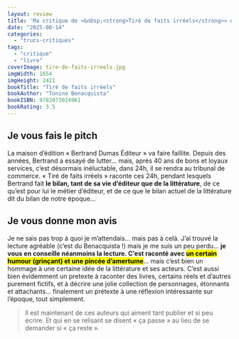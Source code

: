 ```yaml
---
layout: review
title: 'Ma critique de «&nbsp;<strong>Tiré de faits irréels</strong>» de <em>Tonino Benacquista</em>'
date: "2025-08-14"
categories: 
  - "trucs-critiques"
tags: 
  - "critique"
  - "livre"
coverImage: tire-de-faits-irreels.jpg
imgWidth: 1654
imgHeight: 2421
bookTitle: "Tiré de faits irréels"
bookAuthor: "Tonino Benacquista"
bookISBN: 9782073024961                
bookRating: 3.5
---
```


<h2>Je vous fais le pitch</h2>
<p>La maison d’édition «&nbsp;Bertrand Dumas Éditeur&nbsp;» va faire faillite. Depuis des années, Bertrand a essayé de lutter… mais, après 40&nbsp;ans de bons et loyaux services, c’est désormais inéluctable, dans 24h, il se rendra au tribunal de commerce. «&nbsp;Tiré de faits irréels&nbsp;» raconte ces 24h, pendant lesquels Bertrand fait <strong>le bilan, tant de sa vie d’éditeur que de la littérature</strong>, de ce qu’est pour lui le métier d’éditeur, et de ce que le bilan actuel de la littérature dit du bilan de notre époque…</p>

<h2>Je vous donne mon avis</h2>
<p>Je ne sais pas trop à quoi je m’attendais… mais pas à celà. J’ai trouvé la lecture agréable (c’est du Benacquista&nbsp;!) mais je me suis un peu perdu… <strong>je vous en conseille néanmoins la lecture. C’est raconté avec <mark>un certain humour (grinçant) et une pincée d’amertume</mark></strong>… mais c’est bien un hommage à une certaine idée de la littérature et ses acteurs. C’est aussi bien évidemment un pretexte à raconter des livres, certains réels et d’autres purement fictifs, et à décrire une jolie collection de personnages, étonnants et attachants… finalement un prétexte à une réflexion intéressante sur l’époque, tout simplement.</p>

<blockquote class="citation">
  <p>Il est maintenant de ces auteurs qui aiment tant publier et si peu écrire. Et qui en se relisant se disent «&nbsp;ça passe&nbsp;» au lieu de se demander si «&nbsp;ça reste&nbsp;».</p>
</blockquote>
